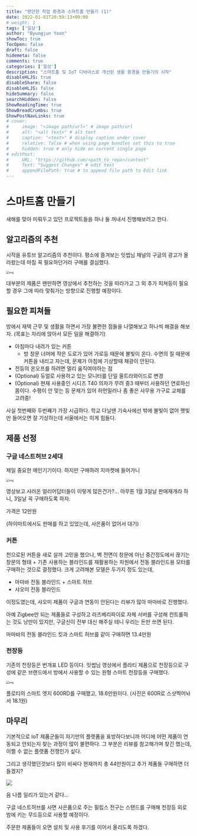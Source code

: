 ```yaml
---
title: "편안한 작업 환경과 스마트홈 만들기 (1)"
date: 2022-01-01T20:59:13+09:00
# weight: 1
tags: ['일상']
author: "Byungjun Yoon"
showToc: true
TocOpen: false
draft: false
hidemeta: false
comments: true
categories: ['일상']
description: "스마트홈 및 IoT 디바이스로 개선된 생활 환경을 만들기의 시작"
disableHLJS: true 
disableShare: false
disableHLJS: false
hideSummary: false
searchHidden: false
ShowReadingTime: true
ShowBreadCrumbs: true
ShowPostNavLinks: true
# cover:
#     image: "<image path/url>" # image path/url
#     alt: "<alt text>" # alt text
#     caption: "<text>" # display caption under cover
#     relative: false # when using page bundles set this to true
#     hidden: true # only hide on current single page
# editPost:
#     URL: "https://github.com/<path_to_repo>/content"
#     Text: "Suggest Changes" # edit text
#     appendFilePath: true # to append file path to Edit link
---
```


# 스마트홈 만들기
새해를 맞아 미뤄두고 있던 프로젝트들을 하나 둘 꺼내서 진행해보려고 한다. 

## 알고리즘의 추천
시작을 유튜브 알고리즘의 추천이다. 평소에 즐겨보는 잇썹님 채널의 구글의 광고가 올라왔는데 마침 꼭 필요하던거라 구매를 결심했다. 


<img src="https://i.imgur.com/CkCDqQx.png" alt="img" style="zoom:50%;" />


대부분의 제품은 왠만하면 영상에서 추천하는 것을 따라가고 그 외 추가 피쳐등이 필요할 경우 그에 따라 맞춰가는 방향으로 진행할 예정이다. 

## 필요한 피쳐들 
방에서 재택 근무 및 생활을 하면서 가장 불편한 점들을 나열해보고 하나씩 해결을 해보자. (목표는 자리에 앉아서 모든 일을 해결하기)
- 아침마다 내려가 있는 커튼 
  - 방 창문 너머에 작은 도로가 있어 가로등 때문에 불빛이 온다. 수면의 질 때문에 커튼을 내리고 자는데, 문제가 아침에 기상할때 채광이 안된다. 
- 전등의 온오프를 하려면 멀리 움직여야하는 점
- (Optional) 듀얼로 사용하고 있는 모니터를 단일 울트라와이드로 변경 
- (Optional) 현재 사용중인 시디즈 T40 의자가 무려 중3 때부터 사용하던 연로하신 몸이다. 수평이 안 맞는 등 문제가 있어 허먼밀러나 좀 좋은 사무용 가구로 교체를 고려중!

사실 첫번째와 두번째가 가장 시급하다. 학교 다닐땐 기숙사에선 밖에 불빛이 없어 햇빛만 들어오면 잘 기상하는데 서울에서는 이게 힘들다.

## 제품 선정 

### 구글 네스트허브  2세대
제일 중요한 메인기기이다. 하지만 구매하려 지마켓에 들어가니 

<img src="https://i.imgur.com/77Cus39.png" alt="img" style="zoom:50%;" />

영상보고 사러온 얼리어답터들이 이렇게 많은건가?... 아무튼 1월 3일날 판매재개라 하니, 3일날 꼭 구매하도록 하자. 

가격은 12만원

(하이마트에서도 판매를 하고 있었는데, 사은품이 없어서 대기)

### 커튼
천으로된 커튼을 새로 살까 고민을 했으나, 벽 전면이 창문에 아닌 중간정도에서 끊기는 창문의 형태 + 기존 사용하는 블라인드를 재활용하는 차원에서 전동 블라인드용 모터를 구매하는 것으로 결정했다. 크게 고려해본 모델은 두가지 정도 있는데, 

- 마마바 전동 블라인드 + 스마트 허브
- 샤오미 전동 블라인드

이정도였는데, 샤오미 제품이 구글과 연동이 안된다는 리뷰가 많아 마마바로 진행했다. 

아예 Zigbee만 되는 제품들로 구성하고 라즈베리파이로 자체 서버를 구성해 컨트롤하는 것도 낭만이 있지만, 구글신이 전부 대신 해주실 테니 우리는 돈만 쓰면 된다. 

마마바의 전동 블라인드 킷과 스마트 허브를 같이 구매하면 13.4만원

### 천장등
기존의 천장등은 번개표 LED 등이다. 잇썹님 영상에서 플라티 제품으로 천장등으로 구성에 같은 브랜드에서 방에서 사용할 수 있는 원형 스마트 천장등을 구매했다. 


<img src='https://i.imgur.com/uvXoYKw.png' alt='img' style='zoom:50%;'/>

플로티의 스마트 엣지 600RD를 구매했고, 18.6만원이다. (사진은 600R로 스샷찍어놔서 18.1원)

## 마무리
기본적으로 IoT 제품군들이 자기만의 플랫폼을 표방하다보니까 어디에 어떤 제품이 연동되고 안되는지 찾는 과정이 많이 불편하다. 그 부분은 리뷰를 참고해가며 찾긴 했는데, 이쩔 수 없는 플랫폼 전쟁인가 싶다.

그리고 생각했던것보다 많이 비싸다 현재까지 총 44만원이고 추가 제품들 구매하면 더 들겠지?

![](https://i.imgur.com/eUfzRBs.png)

음 나름 일리가 있는거 같다...

구글 네스트허브를 사면 사은품으로 주는 필립스 전구는 스탠드를 구매해 천장등 외로 밤에 키는 무드등으로 사용할 예정이다. 

주문한 제품들이 오면 설치 및 사용 후기를 이어서 올리도록 하겠다. 